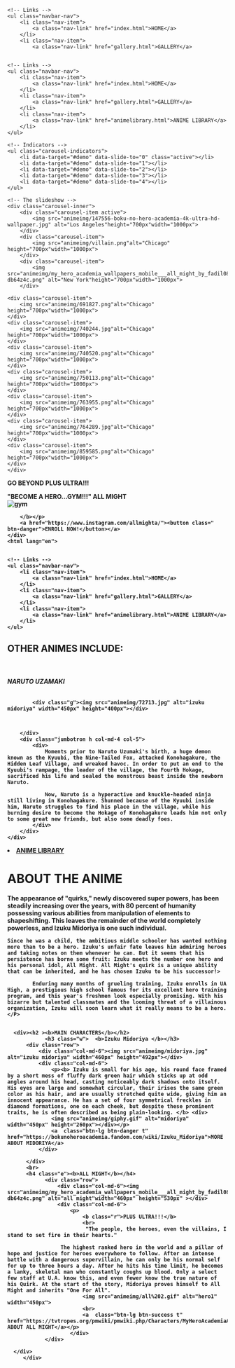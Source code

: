 
<html lang="en">
<head>
    <meta charset="UTF-8">
    <title>Title</title>
    <link rel="stylesheet" href="bootsrap/css/bootstrap.css">
    <link rel="stylesheet" href="anime.css">
    <link class="u" rel="icon" href="animeimg/heroicon.png">
</head>
<body class="body">
<nav class="navbar navbar-expand-sm bg-dark navbar-dark">
    <!-- Brand/logo -->
    <a class="navbar-brand" href="https://readheroacademia.net/"><img src="animeimg/logo.png" alt=""></a>

    <!-- Links -->
    <ul class="navbar-nav">
        <li class="nav-item">
            <a class="nav-link" href="index.html">HOME</a>
        </li>
        <li class="nav-item">
            <a class="nav-link" href="gallery.html">GALLERY</a>
<html lang="en">
<head>
    <meta charset="UTF-8">
    <title>Title</title>
    <link rel="stylesheet" href="bootsrap/css/bootstrap.css">
    <link rel="stylesheet" href="anime.css">
    <link class="u" rel="icon" href="animeimg/heroicon.png">
</head>
<body id="y">


<nav class="navbar navbar-expand-sm bg-dark navbar-dark">
    <!-- Brand/logo -->
    <a class="navbar-brand" href="https://readheroacademia.net/"><img src="animeimg/logo.png" alt=""></a>

    <!-- Links -->
    <ul class="navbar-nav">
        <li class="nav-item">
            <a class="nav-link" href="index.html">HOME</a>
        </li>
        <li class="nav-item">
            <a class="nav-link" href="gallery.html">GALLERY</a>
        </li>
        <li class="nav-item">
            <a class="nav-link" href="animelibrary.html">ANIME LIBRARY</a>
        </li>
    </ul>
</nav>

<div class="container">


<div id="demo" class="carousel slide d" data-ride="carousel">

    <!-- Indicators -->
    <ul class="carousel-indicators">
        <li data-target="#demo" data-slide-to="0" class="active"></li>
        <li data-target="#demo" data-slide-to="1"></li>
        <li data-target="#demo" data-slide-to="2"></li>
        <li data-target="#demo" data-slide-to="3"></li>
        <li data-target="#demo" data-slide-to="4"></li>
    </ul>

    <!-- The slideshow -->
    <div class="carousel-inner">
        <div class="carousel-item active">
            <img src="animeimg/147556-boku-no-hero-academia-4k-ultra-hd-wallpaper.jpg" alt="Los Angeles"height="700px"width="1000px">
        </div>
        <div class="carousel-item">
            <img src="animeimg/villain.png"alt="Chicago" height="700px"width="1000px">
        </div>
        <div class="carousel-item">
            <img src="animeimg/my_hero_academia_wallpapers_mobile___all_might_by_fadil089665-db64z4c.png" alt="New York"height="700px"width="1000px">
        </div>

    <div class="carousel-item">
        <img src="animeimg/691827.png"alt="Chicago" height="700px"width="1000px">
    </div>
    <div class="carousel-item">
        <img src="animeimg/740244.jpg"alt="Chicago" height="700px"width="1000px">
    </div>
    <div class="carousel-item">
        <img src="animeimg/740520.png"alt="Chicago" height="700px"width="1000px">
    </div>
    <div class="carousel-item">
        <img src="animeimg/750113.png"alt="Chicago" height="700px"width="1000px">
    </div>
    <div class="carousel-item">
        <img src="animeimg/763955.png"alt="Chicago" height="700px"width="1000px">
    </div>
    <div class="carousel-item">
        <img src="animeimg/764289.jpg"alt="Chicago" height="700px"width="1000px">
    </div>
    <div class="carousel-item">
        <img src="animeimg/859585.png"alt="Chicago" height="700px"width="1000px">
    </div>
    </div>
</div>
    <!-- Left and right controls -->
    <a class="carousel-control-prev" href="#demo" data-slide="prev">
        <span class="carousel-control-prev-icon"></span>
    </a>
    <a class="carousel-control-next" href="#demo" data-slide="next">
        <span class="carousel-control-next-icon"></span>
    </a>
    <a class="carousel-control-next" href="#demo" data-slide="next">
        <span class="carousel-control-next-icon"></span>
    </a>
</div>
</div>
<div class="container i">
    <p><b class="o"> GO BEYOND PLUS ULTRA!!!</b></p>
    <div class="jumbotron">
    <p> <b class="p"> "BECOME A HERO...GYM!!!" ALL MIGHT <br>
        <img class="f" src="animeimg/allgym.jpg" alt=" gym "> <br>

        </b></p>
        <a href="https://www.instagram.com/allmighta/"><button class=" btn-danger">ENROLL NOW!</button></a>
    </div>
    <html lang="en">
<head>
    <meta charset="UTF-8">
    <title>anime library</title>
    <link rel="stylesheet" href="bootsrap/css/bootstrap.css">
    <link rel="stylesheet" href="anime.css">
    <link class="u" rel="icon" href="animeimg/heroicon.png">
</head>
<body>

<nav class="navbar navbar-expand-sm bg-dark navbar-dark">
    <!-- Brand/logo -->
    <a class="navbar-brand" href="https://readheroacademia.net/"><img src="animeimg/logo.png" alt=""></a>

    <!-- Links -->
    <ul class="navbar-nav">
        <li class="nav-item">
            <a class="nav-link" href="index.html">HOME</a>
        </li>
        <li class="nav-item">
            <a class="nav-link" href="gallery.html">GALLERY</a>
        </li>
        <li class="nav-item">
            <a class="nav-link" href="animelibrary.html">ANIME LIBRARY</a>
        </li>
    </ul>
</nav>
<div class="container a">
    <div><h1><b>OTHER ANIMES INCLUDE:</b></h1></div>
    <br>
    <div><h6><b class="j k">NARUTO UZAMAKI </b></h6></div>
    <div class="row">
        <div class="jumbotron col-md-8 col-lg-7">

            <div class="g"><img src="animeimg/72713.jpg" alt="izuku midoriya" width="450px" height="400px"></div>



        </div>
        <div class="jumbotron h col-md-4 col-5">
            <div>
                Moments prior to Naruto Uzumaki's birth, a huge demon known as the Kyuubi, the Nine-Tailed Fox, attacked Konohagakure, the Hidden Leaf Village, and wreaked havoc. In order to put an end to the Kyuubi's rampage, the leader of the village, the Fourth Hokage, sacrificed his life and sealed the monstrous beast inside the newborn Naruto.

                Now, Naruto is a hyperactive and knuckle-headed ninja still living in Konohagakure. Shunned because of the Kyuubi inside him, Naruto struggles to find his place in the village, while his burning desire to become the Hokage of Konohagakure leads him not only to some great new friends, but also some deadly foes.
            </div>
        </div>
    </div>






</div>




<script src="bootsrap/js/jquery.js"></script>
<script src="bootsrap/js/bootstrap.js"></script>
</body>
</html>



</div>






<script src="bootsrap/js/jquery.js"></script>
<script src="bootsrap/js/bootstrap.js"></script>
</body>
</html>        </li>
        <li class="nav-item">
            <a class="nav-link" href="animelibrary.html">ANIME LIBRARY</a>
        </li>
    </ul>
</nav>
    <div class="container q " >
    <h1><b>ABOUT THE ANIME</b></h1>
        <P>
         The appearance of "quirks," newly discovered super powers, has been steadily increasing over the years, with 80 percent of humanity possessing various abilities from manipulation of elements to shapeshifting. This leaves the remainder of the world completely powerless, and Izuku Midoriya is one such individual.

    Since he was a child, the ambitious middle schooler has wanted nothing more than to be a hero. Izuku's unfair fate leaves him admiring heroes and taking notes on them whenever he can. But it seems that his persistence has borne some fruit: Izuku meets the number one hero and his personal idol, All Might. All Might's quirk is a unique ability that can be inherited, and he has chosen Izuku to be his successor!>

            Enduring many months of grueling training, Izuku enrolls in UA High, a prestigious high school famous for its excellent hero training program, and this year's freshmen look especially promising. With his bizarre but talented classmates and the looming threat of a villainous organization, Izuku will soon learn what it really means to be a hero.  </P>


      <div><h2 ><b>MAIN CHARACTERS</b></h2>
                <h3 class="w">  <b>Izuku Midoriya </b></h3>
          <div class="row">
              <div class="col-md-6"><img src="animeimg/midoriya.jpg" alt="izuku midoriya" width="460px" height="492px"></div>
              <div class="col-md-6">
                  <p><b> Izuku is small for his age, his round face framed by a short mess of fluffy dark green hair which sticks up at odd angles around his head, casting noticeably dark shadows onto itself. His eyes are large and somewhat circular, their irises the same green color as his hair, and are usually stretched quite wide, giving him an innocent appearance. He has a set of four symmetrical freckles in diamond formations, one on each cheek, but despite these prominent traits, he is often described as being plain-looking. </b> <div>
                  <img src="animeimg/giphy.gif" alt="midoriya" width="450px" height="260px"></div></p>
                  <a  class="btn-lg btn-danger t" href="https://bokunoheroacademia.fandom.com/wiki/Izuku_Midoriya">MORE ABOUT MIDORIYA</a>
              </div>

          </div>
          <br>
          <h4 class="e"><b>ALL MIGHT</b></h4>
                <div class="row">
                    <div class="col-md-6"><img src="animeimg/my_hero_academia_wallpapers_mobile___all_might_by_fadil089665-db64z4c.png" alt="all might"width="460px" height="530px" ></div>
                    <div class="col-md-6">
                        <p>
                            <b class="r">PLUS ULTRA!!!</b>
                            <br>
                             "The people, the heroes, even the villains, I stand to set fire in their hearts."

                     The highest ranked hero in the world and a pillar of hope and justice for heroes everywhere to follow. After an intense battle with a dangerous supervillain, he can only be his normal self for up to three hours a day. After he hits his time limit, he becomes a lanky, skeletal man who constantly coughs up blood. Only a select few staff at U.A. know this, and even fewer know the true nature of his Quirk. At the start of the story, Midoriya proves himself to All Might and inherits "One For All".
                            <img src="animeimg/all%202.gif" alt="hero1" width="450px">
                            <br>
                            <a  class="btn-lg btn-success t" href="https://tvtropes.org/pmwiki/pmwiki.php/Characters/MyHeroAcademiaAllMight">MORE ABOUT ALL MIGHT</a></p>
                        </div>  
                </div>

      </div>
         </div>  



</div>

 <script src="bootsrap/js/jquery.js"></script>
 <script src="bootsrap/js/bootstrap.js"></script>

</body>
</html>

